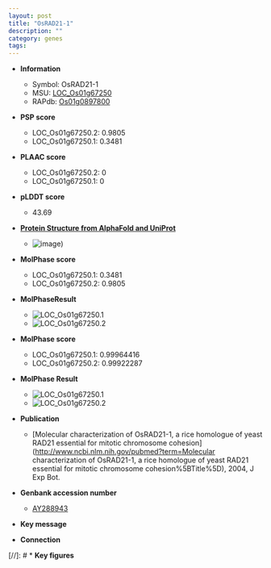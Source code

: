```yaml
---
layout: post
title: "OsRAD21-1"
description: ""
category: genes
tags: 
---
```


* **Information**  
    + Symbol: OsRAD21-1  
    + MSU: [LOC_Os01g67250](http://rice.plantbiology.msu.edu/cgi-bin/ORF_infopage.cgi?orf=LOC_Os01g67250)  
    + RAPdb: [Os01g0897800](http://rapdb.dna.affrc.go.jp/viewer/gbrowse_details/irgsp1?name=Os01g0897800)  

* **PSP score**  
    + LOC_Os01g67250.2: 0.9805 
    + LOC_Os01g67250.1: 0.3481 

* **PLAAC score**  
    + LOC_Os01g67250.2: 0 
    + LOC_Os01g67250.1: 0 

* **pLDDT score**
    + 43.69

* **[Protein Structure from AlphaFold and UniProt](https://www.uniprot.org/uniprotkb/A0A0P0VBI8/entry#structure)**
    + ![image](https://ricepsp.github.io/images/A/AF-A0A0P0VBI8-F1.png))

* **MolPhase score**
    + LOC_Os01g67250.1: 0.3481
    + LOC_Os01g67250.2: 0.9805

* **MolPhaseResult**
    + ![LOC_Os01g67250.1](https://ricepsp.github.io/pictures/LOC_Os01g/LOC_Os01g67250.1.png)
    + ![LOC_Os01g67250.2](https://ricepsp.github.io/pictures/LOC_Os01g/LOC_Os01g67250.2.png)

* **MolPhase score**
    + LOC_Os01g67250.1: 0.99964416
    + LOC_Os01g67250.2: 0.99922287

* **MolPhase Result**
    + ![LOC_Os01g67250.1](https://304243504.github.io/Pictures/LOC_Os01g/LOC_Os01g67250.1.png)
    + ![LOC_Os01g67250.2](https://304243504.github.io/Pictures/LOC_Os01g/LOC_Os01g67250.2.png)

* **Publication**  
    + [Molecular characterization of OsRAD21-1, a rice homologue of yeast RAD21 essential for mitotic chromosome cohesion](http://www.ncbi.nlm.nih.gov/pubmed?term=Molecular characterization of OsRAD21-1, a rice homologue of yeast RAD21 essential for mitotic chromosome cohesion%5BTitle%5D), 2004, J Exp Bot.

* **Genbank accession number**  
    + [AY288943](http://www.ncbi.nlm.nih.gov/nuccore/AY288943)

* **Key message**  

* **Connection**  

[//]: # * **Key figures**  


